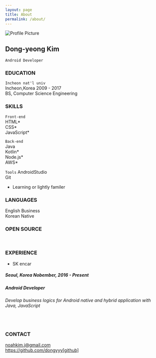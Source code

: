 ```yaml
---
layout: page
title: About
permalink: /about/
---
```


<img src="{{ site.baseurl }}/assets/torvalds.png" title="Profile Picture" class="profile">

## Dong-yeong Kim
`Android Developer`<br>

### EDUCATION
`Incheon nat'l univ`<br>
Incheon,Korea 2009 - 2017<br>
BS, Computer Science Engineering<br>

### SKILLS
`Front-end`<br>
HTML*<br>
CSS*<br>
JavaScript*<br>

`Back-end`<br>
Java<br>
Kotlin*<br>
Node.js*<br>
AWS*<br>

`Tools`
AndroidStudio<br>
Git<br>
* Learning or lightly familer<br>

### LANGUAGES
English Business<br>
Korean Native<br>

### OPEN SOURCE
<br>

### EXPERIENCE
* SK encar
<h5>Seoul, Korea Nobember, 2016 - Present</h5>
<h5>Android Developer</h5>
<h6>Develop business logics for Android native and hybrid application with Java, JavaScript</h6>
<br>

### CONTACT
noahkim.j@gmail.com<br>
https://github.com/dongyyy[github]<br>


[github]: https://github.com/dongyyy


